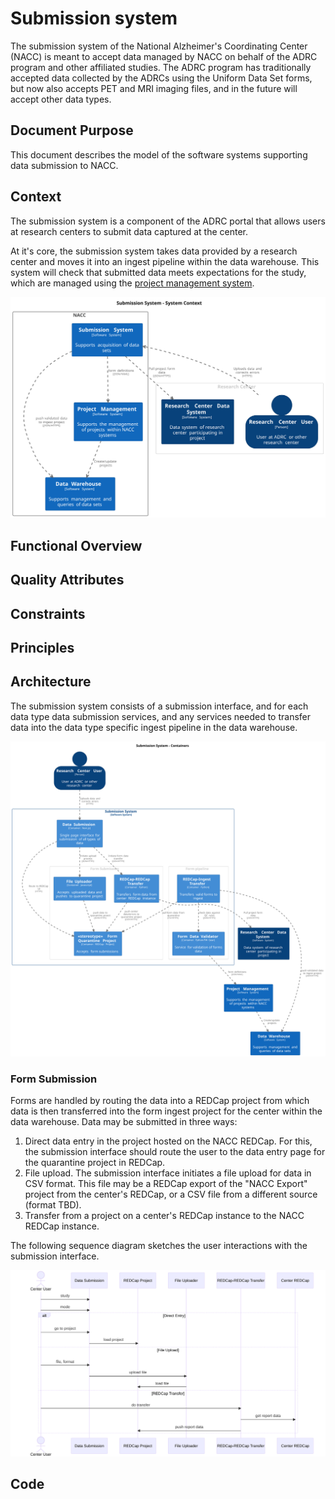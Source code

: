 # Submission system

The submission system of the National Alzheimer's Coordinating Center (NACC) is meant to accept data managed by NACC on behalf of the ADRC program and other affiliated studies.
The ADRC program has traditionally accepted data collected by the ADRCs using the Uniform Data Set forms, but now also accepts PET and MRI imaging files, and in the future will accept other data types.

## Document Purpose

This document describes the model of the software systems supporting data submission to NACC.

## Context

The submission system is a component of the ADRC portal that allows users at research centers to submit data captured at the center.

At it's core, the submission system takes data provided by a research center and moves it into an ingest pipeline within the data warehouse.
This system will check that submitted data meets expectations for the study, which are managed using the [project management system](03-project-management.md).

![Submission-Context-Diagram](images/structurizr-SubmissionContext.svg)

## Functional Overview

## Quality Attributes

## Constraints

## Principles


## Architecture

The submission system consists of a submission interface, and for each data type data submission services, and any services needed to transfer data into the data type specific ingest pipeline in the data warehouse.

![Submission-Container-Diagram](images/structurizr-SubmissionContainers.svg)

### Form Submission

Forms are handled by routing the data into a REDCap project from which data is then transferred into the form ingest project for the center within the data warehouse.
Data may be submitted in three ways:

1. Direct data entry in the project hosted on the NACC REDCap.
   For this, the submission interface should route the user to the data entry page for the quarantine project in REDCap.
2. File upload.
   The submission interface initiates a file upload for data in CSV format.
   This file may be a REDCap export of the "NACC Export" project from the center's REDCap, or a CSV file from a different source (format TBD).
3. Transfer from a project on a center's REDCap instance to the NACC REDCap instance.

The following sequence diagram sketches the user interactions with the submission interface.

![diagram](./06-submission-1.svg)

## Code

<!-- ## Deployment

![Submission-Deployment-Diagram](images/structurizr-ProductionSubmissionDeployment.svg) -->